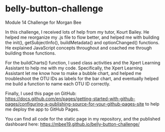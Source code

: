 # belly-button-challenge
Module 14 Challenge for Morgan Bee

In this challenge, I received lots of help from my tutor, Kourt Bailey. He helped me reorganize my .js file to flow better, and helped me with building the init(), getSubjectInfo(), buildMetadata() and optionChanged() functions. He explained JavaScript concepts throughout and coached me through building those functions. 

For the buildCharts() function, I used class activities and the Xpert Learning Assistant to help me with my code. Specifically, the Xpert Learning Assistant let me know how to make a bubble chart, and helped me troubleshoot the OTU IDs as labels for the bar chart, and eventually helped me build a function to name each OTU ID correctly. 

Finally, I used this page on GitHub: https://docs.github.com/en/pages/getting-started-with-github-pages/configuring-a-publishing-source-for-your-github-pages-site to help me deploy the app to GitHub Pages. 

You can find all code for the static page in my repository, and the published dashboard here: https://mbee19.github.io/belly-button-challenge/ 